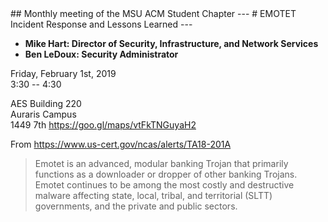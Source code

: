 <link rel="stylesheet" type="text/css" href="/style.css">
## Monthly meeting of the MSU ACM Student Chapter
---
# EMOTET Incident Response and Lessons Learned
---

* __Mike Hart: Director of Security, Infrastructure, and Network Services__
* __Ben LeDoux: Security Administrator__

Friday, February 1st, 2019<br/>
3:30 -- 4:30

AES Building 220<br/>
Auraris Campus<br/>
1449 7th <https://goo.gl/maps/vtFkTNGuyaH2>

From <https://www.us-cert.gov/ncas/alerts/TA18-201A>
> Emotet is an advanced, modular banking Trojan that primarily functions as a downloader or dropper of other banking Trojans. Emotet continues to be among the most costly and destructive malware affecting state, local, tribal, and territorial (SLTT) governments, and the private and public sectors.
